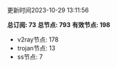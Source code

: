 更新时间2023-10-29 13:11:56

**总订阅: 73**
**总节点: 793**
**有效节点: 198**
- v2ray节点: 178
- trojan节点: 13
- ss节点: 7
